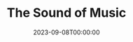 ---
title: The Sound of Music
date: 2023-09-08T00:00:00
opening_date: 1969-11-14
closing_date: 1969-11-29
layout: productions
program:
Theatre: Theatre Jacksonville
Venue: Little Theatre
cast:
- Maria Rainer: Martha Carswell
- The Mother Abbess: Barbara Ojeda
- Sister Berthe: Nancie Christine
- Sister Margaretta: Vivienne Winemiller
- Sister Sophia: June Cope
- Captain Georg von Trapp: Bill Petry
- Franz: Walter Huff
- Frau Schmidt: Alene Crippen
- Liesl: Alison Hester
- Fredrich: Mark Schubb
- Louisa: Betsy Frank
- Kurt: Mark Lucas
- Brigitta: Leila Ewin
- Marta: Kathi Murray
- Gretl: Catherine McFarland
- Rolf Gruber: Walter Alford
- Elsa Schraeder: Elise Hallowes
- Max Detweiler: Marshall Grauer
- Herr Zeller: Don Stevenson
- Nun, postulant or festival contestant:
  - Maria Alarcon
  - Diane Catherwood
  - Alene Crippen
  - Lee Fortenberry
  - Dawn Jackson
  - Nancy Kaye
  - Beck Levings
  - Harriet Miltenberg
  - Virginia Mobbs
  - Barbara Pike
  - Susan Pool
crew:
- Director: Robert Knowles
- Musical Director: Rosalind McCall
- Technical Director: Ham Waddell
- Choreographer: Sara Jo Berman
- Stage Manager:
  - Terry McIntire
  - Hal Nearhoof
- Lighting: William F. Bacon
- Follow Spot: Phyllis Waddell
- Costumes:
  - Mary Coyle
  - Robert Knowles
  - Nancy Kaye
  - Gert Berman
  - Lynn Ewin
- Properties:
  - Katie Raven
  - Gladys Dale
  - Aileen Davis
  - Judy DeSane
  - Martha Jones
  - Suzanne Lanier
  - Bernice Napp
  - Norma Patrick
  - Diane Somerville
  - Margaret Winstead
- Set Construction:
  - Maria Alarcon
  - Eleanor Allen
  - William F. Bacon
  - Shirley Bass
  - Diane Catherwood
  - Robert Claremont
  - Bert Covert
  - Sharron Covert
  - Marleey Crippen
  - Mary Coyle
  - Aileen Davis
  - Bryan Davis
  - Gene Fletcher
  - June Fletcher
  - Dave Herwitz
  - Suzanne Lanier
  - Becky Levings
  - Ken Moody
  - Bernice Napp
  - Bill Petry, Jr.
  - James Raney
  - Katie Raven
  - Douglas Thomas
  - Randy Watkins
  - Vivienne Winemiller
- Stage Crew:
  - Doug Thomas
  - Bob Claremont
  - Bert Covert
  - Brayn Davis
  - John Griffith
  - Fernando Velandia
  - June Fletcher
  - Gene Fletcher
  - Ken Moody
  - Bill Petry, Jr.
  - Bill Siemer
  - Randy Watkins
  - David Whitfield
- Make-up:
  - Marshall Grauer
  - Gladys Witten
  - Margaret Winstead
- Publicity:
  - Herb Marks
  - Diane Somerville
- Program Notes: Carolyn Courreges
- Box Office:
  - Ann Dubow
  - Gert Berman
  - Annette Grauer
---